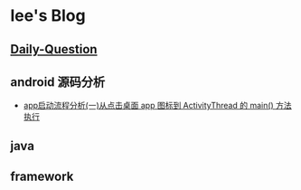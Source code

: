 # lee's Blog

## [Daily-Question](Daily-Question-Record.md)

## android 源码分析
- [app启动流程分析(一)从点击桌面 app 图标到 ActivityThread 的 main() 方法执行](android/01-app启动流程分析.md)
<!-- - [app启动流程分析(二)从 ActivityThread 的 main() 方法执行到页面显示](android/02-app启动流程分析.md) -->

## java

## framework
<!-- - [Glide](framework/glide.md)
- [OKHttp](framework/okhttp.md)
- [Retrofit](framework/retrofit.md) -->

